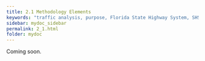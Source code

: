```yaml
---
title: 2.1 Methodology Elements
keywords: "traffic analysis, purpose, Florida State Highway System, SHS"
sidebar: mydoc_sidebar
permalink: 2_1.html
folder: mydoc
---
```


Coming soon.
